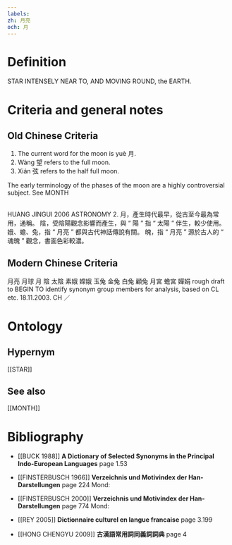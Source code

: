 ```yaml
---
labels: 
zh: 月亮
och: 月
---
```


# Definition
STAR INTENSELY NEAR TO, AND MOVING ROUND, the EARTH.
# Criteria and general notes
## Old Chinese Criteria
1. The current word for the moon is yuè 月.
2. Wàng 望 refers to the full moon.
3. Xián 弦 refers to the half full moon.

The early terminology of the phases of the moon are a highly controversial subject. See MONTH
## 
HUANG JINGUI 2006
ASTRONOMY 2.
月，產生時代最早，從古至今最為常用，通稱。
陰，受陰陽觀念影響而產生，與 “ 陽 ” 指 “ 太陽 ” 伴生，較少使用。
娥、蟾、兔，指 “ 月亮 ” 都與古代神話傳說有關。
魄，指 “ 月亮 ” 源於古人的 “ 魂魄 ” 觀念，書面色彩較濃。
## Modern Chinese Criteria
月亮
月球
月
陰
太陰
素娥
嫦娥
玉兔
金兔
白兔
顧兔
月宮
蟾宮
嬋娟
rough draft to BEGIN TO identify synonym group members for analysis, based on CL etc. 18.11.2003. CH ／
# Ontology

## Hypernym
[[STAR]]
## See also
[[MONTH]]
# Bibliography
- [[BUCK 1988]]
**A Dictionary of Selected Synonyms in the Principal Indo-European Languages** page 1.53

- [[FINSTERBUSCH 1966]]
**Verzeichnis und Motivindex der Han-Darstellungen** page 224
Mond:
- [[FINSTERBUSCH 2000]]
**Verzeichnis und Motivindex der Han-Darstellungen** page 774
Mond:
- [[REY 2005]]
**Dictionnaire culturel en langue francaise** page 3.199

- [[HONG CHENGYU 2009]]
**古漢語常用詞同義詞詞典** page 4
